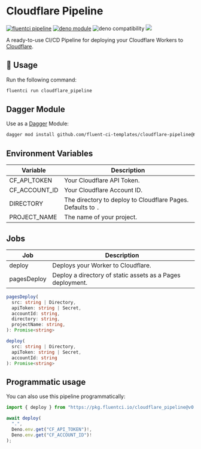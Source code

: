 # Cloudflare Pipeline

[![fluentci pipeline](https://img.shields.io/badge/dynamic/json?label=pkg.fluentci.io&labelColor=%23000&color=%23460cf1&url=https%3A%2F%2Fapi.fluentci.io%2Fv1%2Fpipeline%2Fcloudflare_pipeline&query=%24.version)](https://pkg.fluentci.io/cloudflare_pipeline)
[![deno module](https://shield.deno.dev/x/cloudflare_pipeline)](https://deno.land/x/cloudflare_pipeline)
![deno compatibility](https://shield.deno.dev/deno/^1.34)
[![](https://img.shields.io/codecov/c/gh/fluent-ci-templates/cloudflare-pipeline)](https://codecov.io/gh/fluent-ci-templates/cloudflare-pipeline)

A ready-to-use CI/CD Pipeline for deploying your Cloudflare Workers to [Cloudflare](https://cloudflare.com).

## 🚀 Usage

Run the following command:

```bash
fluentci run cloudflare_pipeline
```

## Dagger Module

Use as a [Dagger](https://dagger.io) Module:

```bash
dagger mod install github.com/fluent-ci-templates/cloudflare-pipeline@mod
```

## Environment Variables

| Variable      | Description                                                  |
|---------------|--------------------------------------------------------------|
| CF_API_TOKEN  | Your Cloudflare API Token.                                   |
| CF_ACCOUNT_ID | Your Cloudflare Account ID.                                  |
| DIRECTORY     | The directory to deploy to Cloudflare Pages. Defaults to `.` |
| PROJECT_NAME  | The name of your project.                                    |

## Jobs

| Job         | Description                                                |
|-------------|------------------------------------------------------------|
| deploy      | Deploys your Worker to Cloudflare.                         |
| pagesDeploy | Deploy a directory of static assets as a Pages deployment. |

```typescript
pagesDeploy(
  src: string | Directory,
  apiToken: string | Secret,
  accountId: string,
  directory: string,
  projectName: string,
): Promise<string>

deploy(
  src: string | Directory,
  apiToken: string | Secret,
  accountId: string
): Promise<string>
```

## Programmatic usage

You can also use this pipeline programmatically:

```typescript
import { deploy } from "https://pkg.fluentci.io/cloudflare_pipeline@v0.7.2/mod.ts";

await deploy(
  ".", 
  Deno.env.get("CF_API_TOKEN")!, 
  Deno.env.get("CF_ACCOUNT_ID")!
);
```
